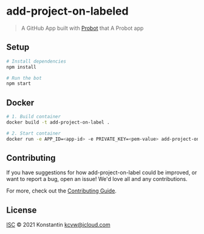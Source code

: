 # add-project-on-labeled

> A GitHub App built with [Probot](https://github.com/probot/probot) that A Probot app

## Setup

```sh
# Install dependencies
npm install

# Run the bot
npm start
```

## Docker

```sh
# 1. Build container
docker build -t add-project-on-label .

# 2. Start container
docker run -e APP_ID=<app-id> -e PRIVATE_KEY=<pem-value> add-project-on-label
```

## Contributing

If you have suggestions for how add-project-on-label could be improved, or want to report a bug, open an issue! We'd love all and any contributions.

For more, check out the [Contributing Guide](CONTRIBUTING.md).

## License

[ISC](LICENSE) © 2021 Konstantin <kcvw@icloud.com>

